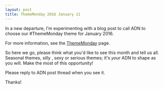 ```yaml
---
layout: post
title: ThemeMonday 2016 January 11
---
```


In a new departure, I'm experimenting with a blog post to call ADN to choose our #ThemeMonday theme for January 2016.

For more information, see the [ThemeMonday](/thememonday/) page.

So here we go, please think what you'd like to see this month and tell us all.  Seasonal themes, silly , sexy or serious themes; it's *your* ADN to shape as you will.  Make the most of this opportunity!

Please reply to ADN post thread when you see it.

Thanks!